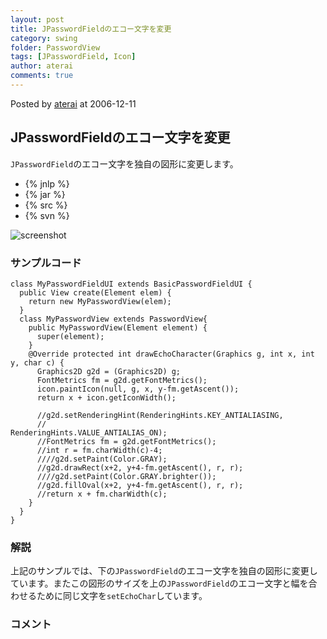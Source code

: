 ```yaml
---
layout: post
title: JPasswordFieldのエコー文字を変更
category: swing
folder: PasswordView
tags: [JPasswordField, Icon]
author: aterai
comments: true
---
```


Posted by [aterai](http://terai.xrea.jp/aterai.html) at 2006-12-11

## JPasswordFieldのエコー文字を変更
`JPasswordField`のエコー文字を独自の図形に変更します。

- {% jnlp %}
- {% jar %}
- {% src %}
- {% svn %}

<!-- dummy comment line for breaking list -->

![screenshot](https://lh6.googleusercontent.com/_9Z4BYR88imo/TQTQ8cs8ApI/AAAAAAAAAgY/gxUUdKI65yA/s800/PasswordView.png)

### サンプルコード
<pre class="prettyprint"><code>class MyPasswordFieldUI extends BasicPasswordFieldUI {
  public View create(Element elem) {
    return new MyPasswordView(elem);
  }
  class MyPasswordView extends PasswordView{
    public MyPasswordView(Element element) {
      super(element);
    }
    @Override protected int drawEchoCharacter(Graphics g, int x, int y, char c) {
      Graphics2D g2d = (Graphics2D) g;
      FontMetrics fm = g2d.getFontMetrics();
      icon.paintIcon(null, g, x, y-fm.getAscent());
      return x + icon.getIconWidth();

      //g2d.setRenderingHint(RenderingHints.KEY_ANTIALIASING,
      //                                    RenderingHints.VALUE_ANTIALIAS_ON);
      //FontMetrics fm = g2d.getFontMetrics();
      //int r = fm.charWidth(c)-4;
      ////g2d.setPaint(Color.GRAY);
      //g2d.drawRect(x+2, y+4-fm.getAscent(), r, r);
      ////g2d.setPaint(Color.GRAY.brighter());
      //g2d.fillOval(x+2, y+4-fm.getAscent(), r, r);
      //return x + fm.charWidth(c);
    }
  }
}
</code></pre>

### 解説
上記のサンプルでは、下の`JPasswordField`のエコー文字を独自の図形に変更しています。またこの図形のサイズを上の`JPasswordField`のエコー文字と幅を合わせるために同じ文字を`setEchoChar`しています。

### コメント
